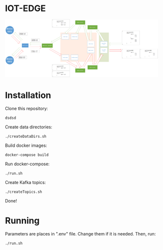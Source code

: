 # IOT-EDGE


![Description](images/1.png)


# Installation

Clone this repository:
~~~~
dsdsd
~~~~

Create data directories:
~~~~
./createDataDirs.sh
~~~~

Build docker images:
~~~~
docker-compose build
~~~~

Run docker-compose:
~~~~
./run.sh
~~~~

Create Kafka topics:
~~~~
./createTopics.sh
~~~~

Done!


# Running

Parameters are places in ".env" file. Change them if it is needed.
Then, run:

~~~~
./run.sh
~~~~
